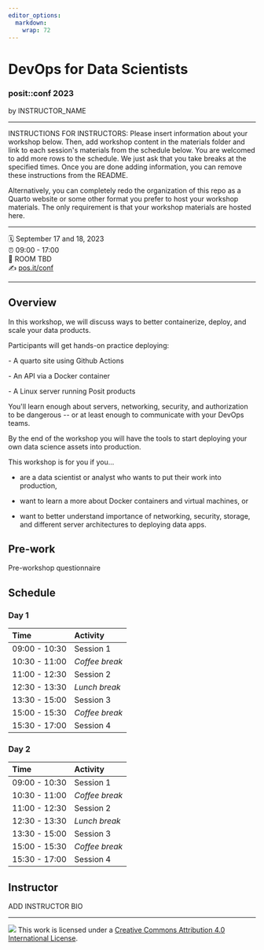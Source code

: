 ```yaml
---
editor_options: 
  markdown: 
    wrap: 72
---
```


# DevOps for Data Scientists

### posit::conf 2023

by INSTRUCTOR_NAME

------------------------------------------------------------------------

INSTRUCTIONS FOR INSTRUCTORS: Please insert information about your
workshop below. Then, add workshop content in the materials folder and
link to each session's materials from the schedule below. You are
welcomed to add more rows to the schedule. We just ask that you take
breaks at the specified times. Once you are done adding information, you
can remove these instructions from the README.

Alternatively, you can completely redo the organization of this repo as
a Quarto website or some other format you prefer to host your workshop
materials. The only requirement is that your workshop materials are
hosted here.

------------------------------------------------------------------------

:spiral_calendar: September 17 and 18, 2023\
:alarm_clock: 09:00 - 17:00\
:hotel: ROOM TBD\
:writing_hand: [pos.it/conf](http://pos.it/conf)

------------------------------------------------------------------------

## Overview

In this workshop, we will discuss ways to better containerize, deploy,
and scale your data products.

Participants will get hands-on practice deploying:

\- A quarto site using Github Actions

\- An API via a Docker container

\- A Linux server running Posit products

You'll learn enough about servers, networking, security, and
authorization to be dangerous \-- or at least enough to communicate with
your DevOps teams.

By the end of the workshop you will have the tools to start deploying
your own data science assets into production.

This workshop is for you if you...

-   are a data scientist or analyst who wants to put their work into
    production,

-   want to learn a more about Docker containers and virtual machines,
    or

-   want to better understand importance of networking, security,
    storage, and different server architectures to deploying data apps.

## Pre-work

Pre-workshop questionnaire

## Schedule

### Day 1

| Time          | Activity       |
|:--------------|:---------------|
| 09:00 - 10:30 | Session 1      |
| 10:30 - 11:00 | *Coffee break* |
| 11:00 - 12:30 | Session 2      |
| 12:30 - 13:30 | *Lunch break*  |
| 13:30 - 15:00 | Session 3      |
| 15:00 - 15:30 | *Coffee break* |
| 15:30 - 17:00 | Session 4      |

### Day 2

| Time          | Activity       |
|:--------------|:---------------|
| 09:00 - 10:30 | Session 1      |
| 10:30 - 11:00 | *Coffee break* |
| 11:00 - 12:30 | Session 2      |
| 12:30 - 13:30 | *Lunch break*  |
| 13:30 - 15:00 | Session 3      |
| 15:00 - 15:30 | *Coffee break* |
| 15:30 - 17:00 | Session 4      |

## Instructor

ADD INSTRUCTOR BIO

------------------------------------------------------------------------

![](https://i.creativecommons.org/l/by/4.0/88x31.png) This work is
licensed under a [Creative Commons Attribution 4.0 International
License](https://creativecommons.org/licenses/by/4.0/).
